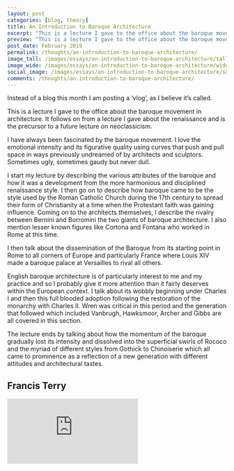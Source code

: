 ```yaml
---
layout: post
categories: [blog, theory]
title: An Introduction to Baroque Architecture
excerpt: "This is a lecture I gave to the office about the baroque movement in architecture. It follows on from a lecture I gave about the renaissance and is the precursor to a future lecture on neoclassicism."
preview: "This is a lecture I gave to the office about the baroque movement in architecture. It follows on from a lecture I gave about the renaissance and is the precursor to a future lecture on neoclassicism."
post_date: February 2019
permalink: /thoughts/an-introduction-to-baroque-architecture/
image_tall: /images/essays/an-introduction-to-baroque-architecture/tall-1.jpg
image_wide: /images/essays/an-introduction-to-baroque-architecture/wide-1.jpg
social_image: /images/essays/an-introduction-to-baroque-architecture/social-1.jpg
comments: /thoughts/an-introduction-to-baroque-architecture/
---
```


<p>
	Instead of a blog this month I am posting a ‘vlog’, as I believe it’s called.
</p><p>
	This is a lecture I gave to the office about the baroque movement in architecture. It follows on from a lecture I gave about the renaissance and is the precursor to a future lecture on neoclassicism.
</p><p>
	I have always been fascinated by the baroque movement. I love the emotional intensity and its figurative quality using curves that push and pull space in ways previously undreamed of by architects and sculptors. Sometimes ugly, sometimes gaudy but never dull. 
</p><p>
	I start my lecture by describing the various attributes of the baroque and how it was a development from the more harmonious and disciplined renaissance style. I then go on to describe how baroque came to be the style used by the Roman Catholic Church during the 17th century to spread their form of Christianity at a time when the Protestant faith was gaining influence. Coming on to the architects themselves, I describe the rivalry between Bernini and Borromini the two giants of baroque architecture. I also mention lesser known figures like Cortona and Fontana who worked in Rome at this time.
</p><p>
	I then talk about the dissemination of the Baroque from its starting point in Rome to all corners of Europe and particularly France where Louis XIV made a baroque palace at Versailles to rival all others.
</p><p>
	English baroque architecture is of particularly interest to me and my practice and so I probably give it more attention than it fairly deserves within the European context. I talk about its wobbly beginning under Charles I and then this full blooded adoption following the restoration of the monarchy with Charles II. Wren was critical in this period and the generation that followed which included Vanbrugh, Hawksmoor, Archer and Gibbs are all covered in this section.
</p><p>
	The lecture ends by talking about how the momentum of the baroque gradually lost its intensity and dissolved into the superficial swirls of Rococo and the myriad of different styles from Gothick to Chinoiserie which all came to prominence as a reflection of a new generation with different attitudes and architectural tastes.
</p>

<h2>
	Francis Terry
</h2>

<div class="videoWrapper">
	<iframe src="https://www.youtube.com/embed/DLuUuJahflE" frameborder="0" allow="autoplay; encrypted-media" allowfullscreen></iframe>
</div>